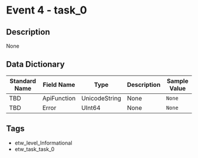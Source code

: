 # Event 4 - task_0

## Description
None

## Data Dictionary
|Standard Name|Field Name|Type|Description|Sample Value|
|---|---|---|---|---|
|TBD|ApiFunction|UnicodeString|None|`None`|
|TBD|Error|UInt64|None|`None`|

## Tags
* etw_level_Informational
* etw_task_task_0